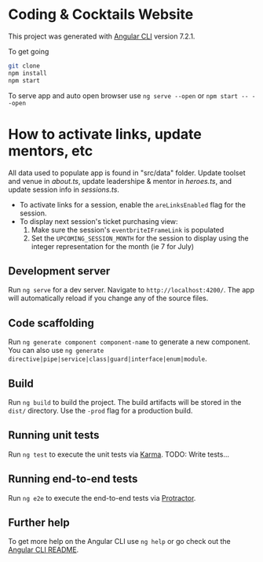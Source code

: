 # Coding & Cocktails Website

This project was generated with [Angular CLI](https://github.com/angular/angular-cli) version 7.2.1.

To get going
```bash
git clone
npm install
npm start
```

To serve app and auto open browser use `ng serve --open` or `npm start -- --open`

# How to activate links, update mentors, etc
All data used to populate app is found in "src/data" folder. Update toolset and venue in _about.ts_, update leadershipe & mentor in _heroes.ts_, and update session info in _sessions.ts_.

* To activate links for a session, enable the `areLinksEnabled` flag for the session.
* To display next session's ticket purchasing view:
    1. Make sure the session's `eventbriteIFrameLink` is populated
    1. Set the `UPCOMING_SESSION_MONTH` for the session to display using the integer representation for the month (ie 7 for July)



## Development server

Run `ng serve` for a dev server. Navigate to `http://localhost:4200/`. The app will automatically reload if you change any of the source files.

## Code scaffolding

Run `ng generate component component-name` to generate a new component. You can also use `ng generate directive|pipe|service|class|guard|interface|enum|module`.

## Build

Run `ng build` to build the project. The build artifacts will be stored in the `dist/` directory. Use the `-prod` flag for a production build.

## Running unit tests

Run `ng test` to execute the unit tests via [Karma](https://karma-runner.github.io).
TODO: Write tests...

## Running end-to-end tests

Run `ng e2e` to execute the end-to-end tests via [Protractor](http://www.protractortest.org/).

## Further help

To get more help on the Angular CLI use `ng help` or go check out the [Angular CLI README](https://github.com/angular/angular-cli/blob/master/README.md).

